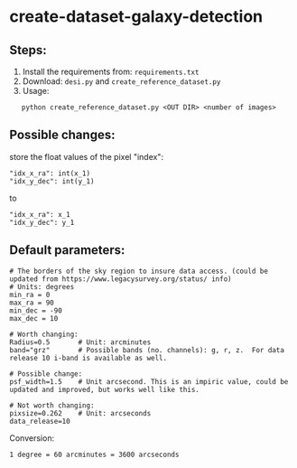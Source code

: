 # create-dataset-galaxy-detection

## Steps:
1) Install the requirements from: ``` requirements.txt ```
2) Download: ```desi.py``` and ```create_reference_dataset.py```
3) Usage:
```
   python create_reference_dataset.py <OUT DIR> <number of images>
```

## Possible changes:
store the float values of the pixel "index":
```
"idx_x_ra": int(x_1)
"idx_y_dec": int(y_1)
```

to

```
"idx_x_ra": x_1
"idx_y_dec": y_1
```

## Default parameters:

    # The borders of the sky region to insure data access. (could be updated from https://www.legacysurvey.org/status/ info)
    # Units: degrees
    min_ra = 0
    max_ra = 90
    min_dec = -90
    max_dec = 10

    # Worth changing:
    Radius=0.5       # Unit: arcminutes
    band="grz"       # Possible bands (no. channels): g, r, z.  For data release 10 i-band is available as well.

    # Possible change:
    psf_width=1.5    # Unit arcsecond. This is an impiric value, could be updated and improved, but works well like this.

    # Not worth changing:
    pixsize=0.262    # Unit: arcseconds
    data_release=10


Conversion:

    1 degree = 60 arcminutes = 3600 arcseconds
